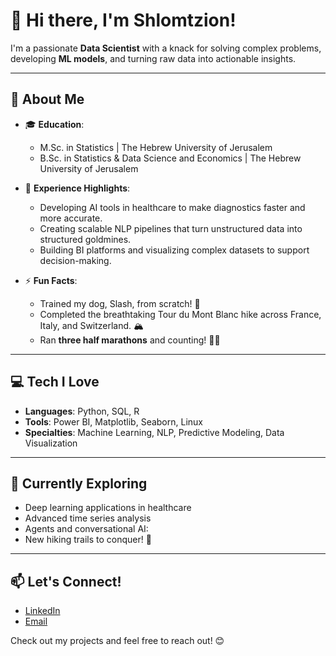 # 👋 Hi there, I'm Shlomtzion!  

I'm a passionate **Data Scientist** with a knack for solving complex problems, developing **ML models**, and turning raw data into actionable insights.  

---

## 🌟 About Me  
- 🎓 **Education**:  
  - M.Sc. in Statistics | The Hebrew University of Jerusalem  
  - B.Sc. in Statistics & Data Science and Economics | The Hebrew University of Jerusalem  

- 💼 **Experience Highlights**:  
  - Developing AI tools in healthcare to make diagnostics faster and more accurate.  
  - Creating scalable NLP pipelines that turn unstructured data into structured goldmines.  
  - Building BI platforms and visualizing complex datasets to support decision-making.  

- ⚡ **Fun Facts**:  
  - Trained my dog, Slash, from scratch! 🐾  
  - Completed the breathtaking Tour du Mont Blanc hike across France, Italy, and Switzerland. 🏔️  
  - Ran **three half marathons** and counting! 🏃‍♀️  

---

## 💻 Tech I Love  
- **Languages**: Python, SQL, R  
- **Tools**: Power BI, Matplotlib, Seaborn, Linux  
- **Specialties**: Machine Learning, NLP, Predictive Modeling, Data Visualization  

---

## 🌱 Currently Exploring  
- Deep learning applications in healthcare  
- Advanced time series analysis  
- Agents and conversational AI:  
- New hiking trails to conquer! 🌲

---

## 📫 Let's Connect!
- [LinkedIn](https://www.linkedin.com/in/shlomtzion-hazan/)
- [Email](shlomtz.ev@gamil.com)

Check out my projects and feel free to reach out! 😊
